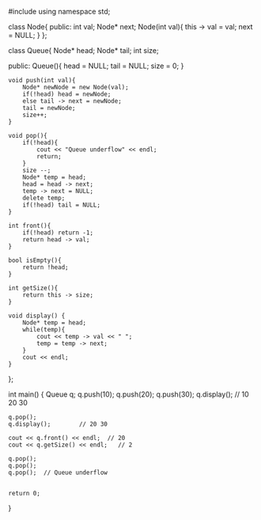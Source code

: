 #include <iostream>
using namespace std;

class Node{
public:
    int val;
    Node* next;
    Node(int val){
        this -> val = val;
        next = NULL;
    }
};

class Queue{
    Node* head;
    Node* tail;
    int size;
    
public:
    Queue(){
        head = NULL;
        tail = NULL;
        size = 0;
    }
    
    void push(int val){
        Node* newNode = new Node(val);
        if(!head) head = newNode;
        else tail -> next = newNode;
        tail = newNode;
        size++;
    }
    
    void pop(){
        if(!head){
            cout << "Queue underflow" << endl;
            return;
        }
        size --;
        Node* temp = head;
        head = head -> next;
        temp -> next = NULL;
        delete temp;
        if(!head) tail = NULL;
    }
    
    int front(){
        if(!head) return -1;
        return head -> val;
    }
    
    bool isEmpty(){
        return !head;
    }
    
    int getSize(){
        return this -> size;
    }
    
    void display() {
        Node* temp = head;
        while(temp){
            cout << temp -> val << " ";
            temp = temp -> next;
        }
        cout << endl;
    }
};

int main() {
    Queue q;
    q.push(10);
    q.push(20);
    q.push(30);
    q.display();        // 10 20 30

    q.pop();
    q.display();        // 20 30

    cout << q.front() << endl;  // 20
    cout << q.getSize() << endl;   // 2

    q.pop(); 
    q.pop();
    q.pop();  // Queue underflow


    return 0;
}